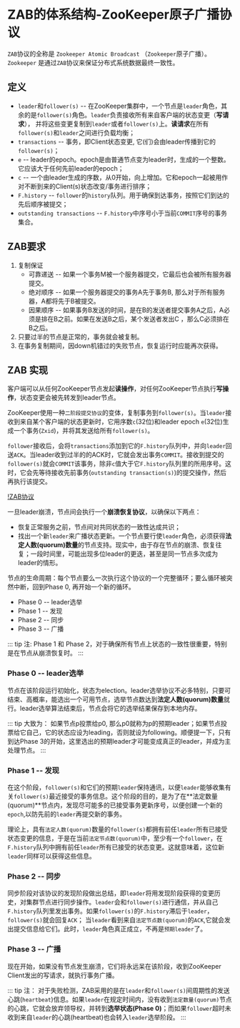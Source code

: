 # ZAB的体系结构-ZooKeeper原子广播协议

`ZAB`协议的全称是 `Zookeeper Atomic Broadcast` （`Zookeeper`原子广播）。`Zookeeper` 是通过`ZAB`协议来保证分布式系统数据最终一致性。

## 定义

- `leader`和`follower(s)` -- 在ZooKeeper集群中，一个节点是`leader`角色，其余的是`follower(s)`角色。`leader`负责接收所有来自客户端的状态变更（**写请求**），
并将这些变更复制到`leader`或者`follower(s)`上。**读请求**在所有`follower(s)`和`leader`之间进行负载均衡；
- `transactions` -- 事务，即Client状态变更, 它(们)会由leader传播到它的`follower(s)`；
- `e` -- leader的epoch。epoch是由普通节点变为leader时，生成的一个整数。它应该大于任何先前leader的epoch；
- `c` -- 一个由leader生成的序数，从0开始，向上增加。它和epoch一起被用作对不断到来的Client(s)状态改变/事务进行排序；
- `F.history` -- `follower`的`history`队列。用于确保到达事务，按照它们到达的先后顺序被提交；
- `outstanding transactions` -- `F.history`中序号小于当前`COMMIT`序号的事务集合。

## ZAB要求
1. 复制保证
    - 可靠递送 -- 如果一个事务M被一个服务器提交，它最后也会被所有服务器提交。
    - 绝对顺序 -- 如果一个服务器提交的事务A先于事务B, 那么对于所有服务器，A都将先于B被提交。
    - 因果顺序 -- 如果事务B发送的时间，是在B的发送者提交事务A之后，A必须是排在B之前。如果在发送B之后，某个发送者发出C ，那么C必须排在B之后。
2. 只要过半的节点是正常的，事务就会被复制。
3. 在事务复制期间，因down机错过的失败节点，恢复运行时应能再次获得。

## ZAB 实现

客户端可以从任何ZooKeeper节点发起**读操作**，对任何ZooKeeper节点执行**写操作**，状态变更会被先转发到leader节点。

ZooKeeper使用一种`二阶段提交协议`的变体，复制事务到`follower(s)`。当`leader`接收到来自某个客户端的状态更新时，它用序数`c`(32位)和leader epoch `e`(32位)生成一个事务(`Zxid`)，并将其发送给所有`follower(s)`。

`follower`接收后，会将`transactions`添加到它的`F.history`队列中，并向`leader`回送`ACK`。当leader收到过半的的ACK时，它就会发出事务`COMMIT`。接收到提交的`follower(s)`就会`COMMIT`该事务，除非`c`值大于它`F.history`队列里的所用序号。这时，它会先等待接收先前事务(`outstanding transaction(s)`)的提交操作，然后再执行该提交。

[!ZAB协议](/img/zk/zabp.png)

一旦leader崩溃，节点间会执行一个**崩溃恢复协议**，以确保以下两点：
- 恢复正常服务之前，节点间对共同状态的一致性达成共识；
- 找出一个新`leader`来广播状态更新。一个节点要行使`leader`角色，必须获得**法定人数(quorum)数量**的节点支持。现实中，由于存在节点的崩溃、恢复往复；一段时间里，可能出现多位leader的更迭，甚至是同一节点多次成为leader的情形。

节点的生命周期：每个节点要么一次执行这个协议的一个完整循环；要么循环被突然中断，回到Phase 0, 再开始一个新的循环。

- Phase 0 -- leader选举
- Phase 1 -- 发现
- Phase 2 -- 同步
- Phase 3 -- 广播

::: tip 注:
Phase 1 和 Phase 2，对于确保所有节点上状态的一致性很重要，特别是在节点从崩溃恢复时。
:::

### Phase 0 -- leader选举

节点在该阶段运行初始化，状态为election。leader选举协议不必多特别，只要可结束、高概率，能选出一个可用节点，选举节点数达到**法定人数(quorum)数量**就行。leader选举算法结束后，节点会将它的选举结果保存到本地内存。

::: tip 大致为：
如果节点p投票给p0, 那么p0就称为p的预期leader；如果节点投票给它自己，它的状态应设为leading，否则就设为following。顺便提一下，只有到达Phase 3的开始，这里选出的预期leader才可能变成真正的leader，并成为主处理节点。
:::

### Phase 1 -- 发现

在这个阶段，`follower(s)`和它们的预期`leader`保持通讯，以便`leader`能够收集有关`follower(s)`最近接受的事务信息。这个阶段的目的，是为了在**法定数量(quorum)**节点内，发现尽可能多的已接受事务更新序号，以便创建一个新的`epoch`,以防先前的`leader`再提交新的事务。

理论上，具有`法定人数(quorum)`数量的`follower(s)`都拥有前任`leader`所有已接受状态变更的信息，于是在当前`法定节点数(quorum)`中，至少有一个`follower`，在`F.history`队列中拥有前任`leader`所有已接受的状态变更。这就意味着，这位新`leader`同样可以获得这些信息。

### Phase 2 -- 同步

同步阶段对该协议的发现阶段做出总结，即`leader`将用发现阶段获得的变更历史，对集群节点进行同步操作。`leader`会和`follower(s)`进行通信，并从自己`F.history`队列里发出事务。如果`follower(s)`的`F.history`滞后于`leader`，`follower(s)`就会回复`ACK`； 当`leader`看到来自`法定节点数(quorum)`的`ACK`,它就会发出提交信息给它们。此时，`leader`角色真正成立，不再是`预期leader`了。

### Phase 3 -- 广播

现在开始，如果没有节点发生崩溃，它们将永远呆在该阶段，收到ZooKeeper Client发出的写请求，就执行事务广播。

::: tip 注：
对于失败检测，ZAB采用的是在`leader`和`follower(s)`间周期性的发送心跳(`heartbeat`)信息。如果`leader`在规定时间内，没有收到`法定数量(quorum)`节点的心跳，它就会放弃领导权，并转到**选举状态(Phase 0)**；而如果`follower`超时未收到来自`leader`的心跳(heartbeat)也会转入`leader`选举阶段。
:::                                                                           

